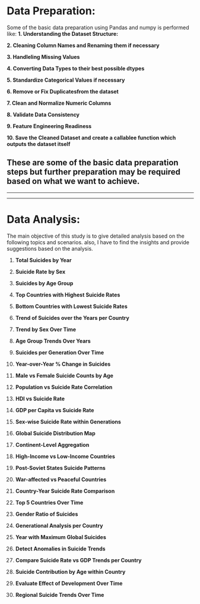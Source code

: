 # **Data Preparation:**
Some of the basic data preparation using Pandas and numpy is performed like:
**1. Understanding the Dataset Structure:**

**2. Cleaning Column Names and Renaming them if necessary**  

**3. Handleling Missing Values**

**4. Converting Data Types to their best possible dtypes**

**5. Standardize Categorical Values if necessary** 

**6. Remove or Fix Duplicatesfrom the dataset**

**7. Clean and Normalize Numeric Columns**

**8. Validate Data Consistency**

**9. Feature Engineering Readiness**

**10. Save the Cleaned Dataset and create a callablee function which outputs the dataset itself** 

These are some of the basic data preparation steps but further preparation may be required based on what we want to achieve. 
----
----
---

# **Data Analysis:**
The main objective of this study is to give detailed analysis based on the following topics and scenarios. also, I have to find the insights and provide suggestions based on the analysis.

1. **Total Suicides by Year**

2. **Suicide Rate by Sex**

3. **Suicides by Age Group**

4. **Top Countries with Highest Suicide Rates**

5. **Bottom Countries with Lowest Suicide Rates**

6. **Trend of Suicides over the Years per Country**

7. **Trend by Sex Over Time**

8. **Age Group Trends Over Years**

9. **Suicides per Generation Over Time**

10. **Year-over-Year % Change in Suicides**

11. **Male vs Female Suicide Counts by Age**

12. **Population vs Suicide Rate Correlation**

13. **HDI vs Suicide Rate**

14. **GDP per Capita vs Suicide Rate**

15. **Sex-wise Suicide Rate within Generations**

16. **Global Suicide Distribution Map**

17. **Continent-Level Aggregation**

18. **High-Income vs Low-Income Countries**

19. **Post-Soviet States Suicide Patterns**

20. **War-affected vs Peaceful Countries**

21. **Country-Year Suicide Rate Comparison**

22. **Top 5 Countries Over Time**

23. **Gender Ratio of Suicides**

24. **Generational Analysis per Country**

25. **Year with Maximum Global Suicides**

26. **Detect Anomalies in Suicide Trends**

27. **Compare Suicide Rate vs GDP Trends per Country**

28. **Suicide Contribution by Age within Country**

29. **Evaluate Effect of Development Over Time**

30. **Regional Suicide Trends Over Time**